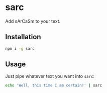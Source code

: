 # sarc

Add sArCaSm to your text.

## Installation

```sh
npm i -g sarc
```

## Usage

Just pipe whatever text you want into `sarc`:

```sh
echo 'Well, this time I am certain!' | sarc
```

